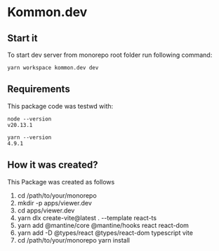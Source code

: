 # Kommon.dev

## Start it

To start dev server from monorepo root folder run following command:

```
yarn workspace kommon.dev dev
```

## Requirements

This package code was testwd with:

```
node --version
v20.13.1
```

```
yarn --version
4.9.1
```

## How it was created?

This Package was created as follows

1. cd /path/to/your/monorepo
2. mkdir -p apps/viewer.dev
3. cd apps/viewer.dev
4. yarn dlx create-vite@latest . --template react-ts
5. yarn add @mantine/core @mantine/hooks react react-dom
6. yarn add -D @types/react @types/react-dom typescript vite
7. cd /path/to/your/monorepo
   yarn install
